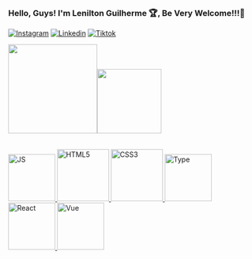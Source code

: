 
### Hello, Guys! I'm Lenilton Guilherme 🏆, Be Very Welcome!!!🚀 

[![Instagram](https://img.shields.io/badge/Instagram-E4405F?style=for-the-badge&logo=instagram&logoColor=white
)](https://www.instagram.com/leniltonguilherme/)
[![Linkedin]([https://img.shields.io/badge/LinkedIn-0077B5?style=for-the-badge&logo=linkedin&logoColor=white
)](https://www.linkedin.com/in/lenilton-guilherme/)
[![Tiktok](https://img.shields.io/badge/TikTok-000000?style=for-the-badge&logo=tiktok&logoColor=white
)](https://www.tiktok.com/@leniltonguilherme)

<table>
  <img height="180em" src="https://github-readme-stats.vercel.app/api?username=leniltonguilherme&show_icons=true&theme=tokyonight&include_all_commits=true&count_private=true"/>
  <img height="130em" src="https://github-readme-stats.vercel.app/api/top-langs/?username=leniltonguilherme&layout=compact&langs_count=6&theme=tokyonight"/>
</table>
<table>
  <a href="https://github.com/leniltonguilherme">
  <img src="https://upload.wikimedia.org/wikipedia/commons/thumb/6/6a/JavaScript-logo.png/800px-JavaScript-logo.png" width="95" alt="JS">
  <img src="https://img.icons8.com/color/2x/html-5.png" width="105" alt="HTML5">
  <img src="https://img.icons8.com/color/2x/css3.png" width="105" alt="CSS3">
  <img src="https://upload.wikimedia.org/wikipedia/commons/thumb/4/4c/Typescript_logo_2020.svg/2048px-Typescript_logo_2020.svg.png" width="95" alt="Type">
  <img src="https://upload.wikimedia.org/wikipedia/commons/thumb/a/a7/React-icon.svg/2300px-React-icon.svg.png" width="95" alt="React">
  <img src="https://img.icons8.com/color/2x/vue-js.png" width="95" alt="Vue">
  
</table>





